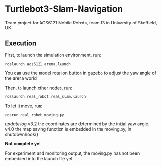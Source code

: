 # Turtlebot3-Slam-Navigation

Team project for ACS6121 Mobile Robots, team 13 in University of Sheffield, UK.

## Execution
First, to launch the simulation environment, run:
```
roslaunch acs6121 arena.launch
```

You can use the model rotation button in gazebo to adjust the yaw angle of the arena world

Then, to launch other nodes, run:
```
roslaunch real_robot real_slam.launch
```

To let it move, run:
```
rosrun real_robot moving.py
```

*update log*
v3.2 the coordinates are determined by the initial yaw angle.
v4.0 the map saving function is embedded in the moving.py, in shutdownhook()

**Not complete yet**

For experiment and monitoring output, the moving.py has not been embedded into the launch file yet.